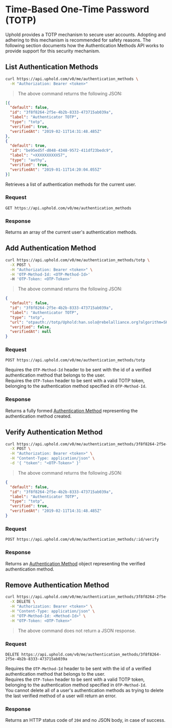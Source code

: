 # Time-Based One-Time Password (TOTP)

Uphold provides a TOTP mechanism to secure user accounts. Adopting and adhering to this mechanism is recommended for safety reasons.
The following section documents how the Authentication Methods API works to provide support for this security mechanism.

## List Authentication Methods

```bash
curl https://api.uphold.com/v0/me/authentication_methods \
  -H "Authorization: Bearer <token>"
```

> The above command returns the following JSON:

```json
[{
  "default": false,
  "id": "3f8f8264-2f5e-4b2b-8333-473715ab039a",
  "label": "Authenticator TOTP",
  "type": "totp",
  "verified": true,
  "verifiedAt": "2019-02-11T14:31:48.485Z"
},
{
  "default": true,
  "id": "be95ed5f-d048-4348-9572-411df23bedc9",
  "label": "+XXXXXXXXXX57",
  "type": "authy",
  "verified": true,
  "verifiedAt": "2019-01-11T14:20:04.055Z"
}]
```

Retrieves a list of authentication methods for the current user.

### Request

`GET https://api.uphold.com/v0/me/authentication_methods`

### Response

Returns an array of the current user's authentication methods.

## Add Authentication Method

```bash
curl https://api.uphold.com/v0/me/authentication_methods/totp \
  -X POST \
  -H "Authorization: Bearer <token>" \
  -H 'OTP-Method-Id: <OTP-Method-Id>'
  -H 'OTP-Token: <OTP-Token>'
```

> The above command returns the following JSON:

```json
{
  "default": false,
  "id": "3f8f8264-2f5e-4b2b-8333-473715ab039a",
  "label": "Authenticator TOTP",
  "type": "totp",
  "url": "otpauth://totp/Uphold:han.solo@rebelalliance.org?algorithm=SHA1&digits=6&issuer=Uphold&period=30&secret=QRV62S3O6LXDB7FRKR4LMF3VGR6MZT7S",
  "verified": false,
  "verifiedAt": null
}
```

### Request

`POST https://api.uphold.com/v0/me/authentication_methods/totp`

<aside class="notice">Requires the <code>OTP-Method-Id</code> header to be sent with the id of a verified authentication method that belongs to the user.</aside>
<aside class="notice">Requires the <code>OTP-Token</code> header to be sent with a valid TOTP token, belonging to the authentication method specified in <code>OTP-Method-Id</code>.</aside>


### Response

Returns a fully formed [Authentication Method](#authentication-method-object) representing the authentication method created.

## Verify Authentication Method

```bash
curl https://api.uphold.com/v0/me/authentication_methods/3f8f8264-2f5e-4b2b-8333-473715ab039a/verify \
  -X POST \
  -H "Authorization: Bearer <token>" \
  -H "Content-Type: application/json" \
  -d '{ "token": "<OTP-Token>" }'
```

> The above command returns the following JSON:

```json
{
  "default": false,
  "id": "3f8f8264-2f5e-4b2b-8333-473715ab039a",
  "label": "Authenticator TOTP",
  "type": "totp",
  "verified": true,
  "verifiedAt": "2019-02-11T14:31:48.485Z"
}
```

### Request

`POST https://api.uphold.com/v0/me/authentication_methods/:id/verify`


### Response

Returns an [Authentication Method](#authentication-method-object) object representing the verified authentication method.

## Remove Authentication Method

```bash
curl https://api.uphold.com/v0/me/authentication_methods/3f8f8264-2f5e-4b2b-8333-473715ab039a \
  -X DELETE \
  -H "Authorization: Bearer <token>" \
  -H "Content-Type: application/json" \
  -H "OTP-Method-Id: <Method-Id>" \
  -H "OTP-Token: <OTP-Token>"
```

> The above command does not return a JSON response.

### Request

`DELETE https://api.uphold.com/v0/me/authentication_methods/3f8f8264-2f5e-4b2b-8333-473715ab039a`

<aside class="notice">Requires the <code>OTP-Method-Id</code> header to be sent with the id of a verified authentication method that belongs to the user.</aside>
<aside class="notice">Requires the <code>OTP-Token</code> header to be sent with a valid TOTP token, belonging to the authentication method specified in <code>OTP-Method-Id</code>.</aside>
<aside class="notice">You cannot delete all of a user's authentication methods as trying to delete the last verified method of a user will return an error.</aside>

### Response

Returns an HTTP status code of <code>204</code> and no JSON body, in case of success.
